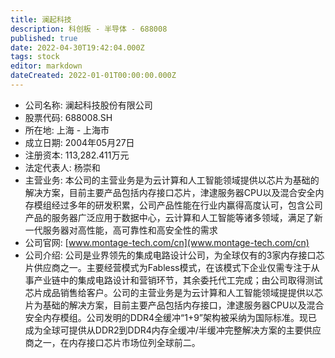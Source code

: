 ```yaml
---
title: 澜起科技
description: 科创板 - 半导体 - 688008
published: true
date: 2022-04-30T19:42:04.000Z
tags: stock
editor: markdown
dateCreated: 2022-01-01T00:00:00.000Z
---
```


- 公司名称: 澜起科技股份有限公司
- 股票代码: 688008.SH
- 所在地: 上海 - 上海市
- 成立日期: 2004年05月27日
- 注册资本: 113,282.411万元
- 法定代表人: 杨崇和
- 主营业务: 本公司的主营业务是为云计算和人工智能领域提供以芯片为基础的解决方案，目前主要产品包括内存接口芯片，津逮服务器CPU以及混合安全内存模组经过多年的研发积累，公司产品性能在行业内赢得高度认可，包含公司产品的服务器广泛应用于数据中心，云计算和人工智能等诸多领域，满足了新一代服务器对高性能，高可靠性和高安全性的需求
- 公司官网: [www.montage-tech.com/cn](www.montage-tech.com/cn)
- 公司介绍: 公司是业界领先的集成电路设计公司，为全球仅有的3家内存接口芯片供应商之一。主要经营模式为Fabless模式，在该模式下企业仅需专注于从事产业链中的集成电路设计和营销环节，其余委托代工完成；由公司取得测试芯片成品销售给客户。公司的主营业务是为云计算和人工智能领域提提供以芯片为基础的解决方案，目前主要产品包括内存接口，津逮服务器CPU以及混合安全内存模组。公司发明的DDR4全缓冲“1+9”架构被采纳为国际标准。现已成为全球可提供从DDR2到DDR4内存全缓冲/半缓冲完整解决方案的主要供应商之一，在内存接口芯片市场位列全球前二。


